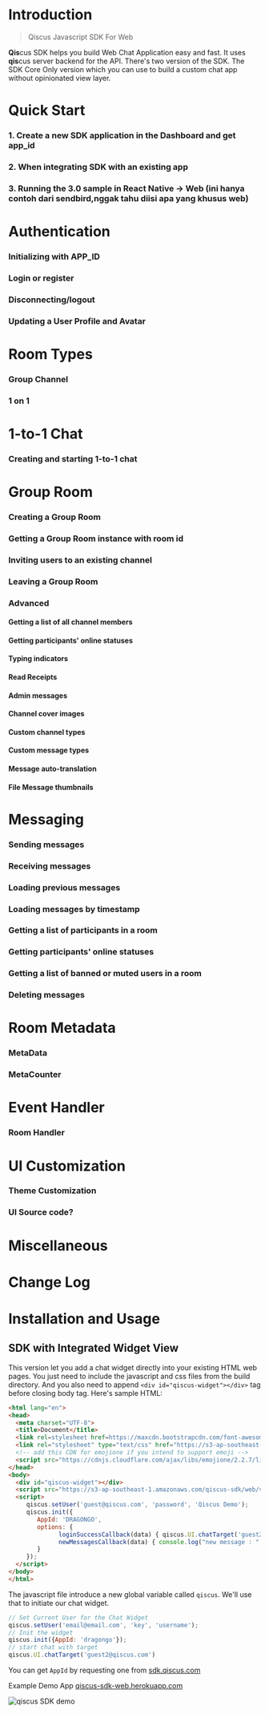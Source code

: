 # Introduction

> Qiscus Javascript SDK For Web

**Qis**cus SDK helps you build Web Chat Application easy and fast. It uses **qis**cus server backend for the API.
There's two version of the SDK. The SDK Core Only version which you can use to build a custom chat app without opinionated view layer.

# Quick Start
### 1. Create a new SDK application in the Dashboard and get app_id 
### 2. When integrating SDK with an existing app 
### 3. Running the 3.0 sample in React Native → Web (ini hanya contoh dari sendbird,nggak tahu diisi apa yang khusus web)

# Authentication 
### Initializing with APP_ID 
### Login or register
### Disconnecting/logout
### Updating a User Profile and Avatar 

# Room Types 
### Group Channel 
### 1 on 1 

# 1-to-1 Chat 
### Creating and starting 1-to-1 chat

# Group Room 
### Creating a Group Room 
### Getting a Group Room instance with room id
### Inviting users to an existing channel 
### Leaving a Group Room
### Advanced 
#### Getting a list of all channel members
#### Getting participants' online statuses 
#### Typing indicators 
#### Read Receipts
#### Admin messages 
#### Channel cover images 
#### Custom channel types 
#### Custom message types 
#### Message auto-translation 
#### File Message thumbnails 

# Messaging
### Sending messages 
### Receiving messages
### Loading previous messages 
### Loading messages by timestamp
### Getting a list of participants in a room
### Getting participants' online statuses 
### Getting a list of banned or muted users in a room 
### Deleting messages 
    
# Room Metadata
### MetaData
### MetaCounter 

# Event Handler
### Room Handler 

# UI Customization
### Theme Customization 
### UI Source code? 

# Miscellaneous 
# Change Log 

# Installation and Usage

## SDK with Integrated Widget View

This version let you add a chat widget directly into your existing HTML web pages. 
You just need to include the javascript and css files from the build directory. 
And you also need to append `<div id="qiscus-widget"></div>` tag before closing body tag. Here's sample HTML:

``` html
<html lang="en">
<head>
  <meta charset="UTF-8">
  <title>Document</title>
  <link rel=stylesheet href=https://maxcdn.bootstrapcdn.com/font-awesome/4.6.3/css/font-awesome.min.css>
  <link rel="stylesheet" type="text/css" href="https://s3-ap-southeast-1.amazonaws.com/qiscus-sdk/web/v1.5.0/css/qiscus-sdk.1.5.0.css">
  <!-- add this CDN for emojione if you intend to support emoji -->
  <script src="https://cdnjs.cloudflare.com/ajax/libs/emojione/2.2.7/lib/js/emojione.min.js"></script>
</head>
<body>
  <div id="qiscus-widget"></div>
  <script src="https://s3-ap-southeast-1.amazonaws.com/qiscus-sdk/web/v1.5.0/js/qiscus-sdk.1.5.0.js"></script>
  <script>
     qiscus.setUser('guest@qiscus.com', 'password', 'Qiscus Demo');
     qiscus.init({
        AppId: 'DRAGONGO',
        options: {
              loginSuccessCallback(data) { qiscus.UI.chatTarget('guest2@qiscus.com') },
              newMessagesCallback(data) { console.log("new message : ", data) }
        }
     });
  </script>
</body>
</html>
```

The javascript file introduce a new global variable called `qiscus`. We'll use that to initiate our chat widget.

``` javascript
// Set Current User for the Chat Widget
qiscus.setUser('email@email.com', 'key', 'username');
// Init the widget
qiscus.init({AppId: 'dragongo'});
// start chat with target
qiscus.UI.chatTarget('guest2@qiscus.com')
```

You can get `AppId` by requesting one from [sdk.qiscus.com](http://sdk.qiscus.com)

Example Demo App [qiscus-sdk-web.herokuapp.com](http://qiscus-sdk-web.herokuapp.com)


![qiscus SDK demo](sdk-show.png)

